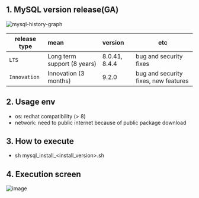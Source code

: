 ## 1. MySQL version release(GA)
![mysql-history-graph](https://github.com/user-attachments/assets/ff967823-1e58-4bf5-84e8-928282d506ce)

| release type | mean | version | etc |
|---|:---|:---|---|
|`LTS`| Long term support (8 years) | 8.0.41, 8.4.4 | bug and security fixes |
|`Innovation`| Innovation (3 months) | 9.2.0 | bug and security fixes, new features |

## 2. Usage env
- os: redhat compatibility (> 8)
- network: need to public internet because of public package download

## 3. How to execute   
- sh mysql_install_<install_version>.sh

## 4. Execution screen
![image](https://github.com/khkwon01/MySQL_install/assets/8789421/258cffa5-a1c4-42a1-b474-907a39755d54)
